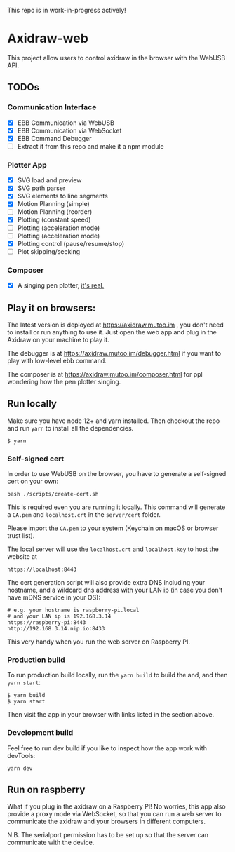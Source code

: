 This repo is in work-in-progress actively!

# Axidraw-web

This project allow users to control axidraw in the browser with the WebUSB API.

## TODOs

### Communication Interface

- [x] EBB Communication via WebUSB
- [x] EBB Communication via WebSocket
- [x] EBB Command Debugger
- [ ] Extract it from this repo and make it a npm module

### Plotter App

- [x] SVG load and preview
- [x] SVG path parser
- [x] SVG elements to line segments
- [x] Motion Planning (simple)
- [ ] Motion Planning (reorder)
- [x] Plotting (constant speed)
- [ ] Plotting (acceleration mode)
- [ ] Plotting (acceleration mode)
- [x] Plotting control (pause/resume/stop)
- [ ] Plot skipping/seeking

### Composer

- [x] A singing pen plotter, [it's real.](https://www.instagram.com/p/CP-K1m9J-j1/)

## Play it on browsers:

The latest version is deployed at https://axidraw.mutoo.im , you don't need to install or run anything to use it. Just open the web app and plug in the Axidraw on your machine to play it.

The debugger is at https://axidraw.mutoo.im/debugger.html if you want to play with low-level ebb command.

The composer is at https://axidraw.mutoo.im/composer.html for ppl wondering how the pen plotter singing.

## Run locally

Make sure you have node 12+ and yarn installed. Then checkout the repo and run `yarn` to install all the dependencies.

```
$ yarn
```

### Self-signed cert

In order to use WebUSB on the browser, you have to generate a self-signed cert on your own:

```
bash ./scripts/create-cert.sh
```

This is required even you are running it locally. This command will generate a `CA.pem` and `localhost.crt` in the `server/cert` folder.

Please import the `CA.pem` to your system (Keychain on macOS or browser trust list).

The local server will use the `localhost.crt` and `localhost.key` to host the website at

```
https://localhost:8443
```

The cert generation script will also provide extra DNS including your hostname, and a wildcard dns address with your LAN ip (in case you don't have mDNS service in your OS):

```
# e.g. your hostname is raspberry-pi.local
# and your LAN ip is 192.168.3.14
https://raspberry-pi:8443
http://192.168.3.14.nip.io:8433
```

This very handy when you run the web server on Raspberry PI.

### Production build

To run production build locally, run the `yarn build` to build the and, and then `yarn start`:

```
$ yarn build
$ yarn start
```

Then visit the app in your browser with links listed in the section above.

### Development build

Feel free to run dev build if you like to inspect how the app work with devTools:

```
yarn dev
```

## Run on raspberry

What if you plug in the axidraw on a Raspberry PI! No worries, this app also provide a proxy mode via WebSocket, so that you can run a web server to communicate the axidraw and your browsers in different computers.

N.B. The serialport permission has to be set up so that the server can communicate with the device.
